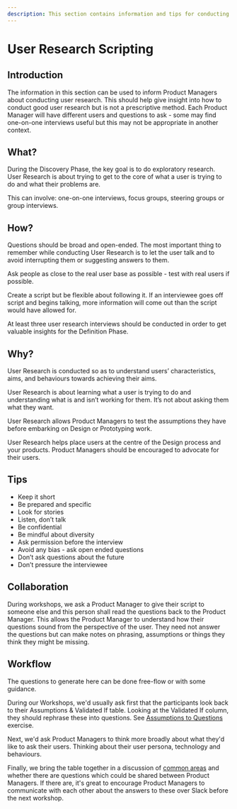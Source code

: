 ```yaml
---
description: This section contains information and tips for conducting user research.
---
```


# User Research Scripting

## Introduction

The information in this section can be used to inform Product Managers about conducting user research. This should help give insight into how to conduct good user research but is not a prescriptive method. Each Product Manager will have different users and questions to ask - some may find one-on-one interviews useful but this may not be appropriate in another context.

## What?

During the Discovery Phase, the key goal is to do exploratory research. User Research is about trying to get to the core of what a user is trying to do and what their problems are.

This can involve: one-on-one interviews, focus groups, steering groups or group interviews.

## How?

Questions should be broad and open-ended. The most important thing to remember while conducting User Research is to let the user talk and to avoid interrupting them or suggesting answers to them.

Ask people as close to the real user base as possible - test with real users if possible.

Create a script but be flexible about following it. If an interviewee goes off script and begins talking, more information will come out than the script would have allowed for.

At least three user research interviews should be conducted in order to get valuable insights for the Definition Phase.

## Why?

User Research is conducted so as to understand users’ characteristics, aims, and behaviours towards achieving their aims.

User Research is about learning what a user is trying to do and understanding what is and isn’t working for them. It’s not about asking them what they want.

User Research allows Product Managers to test the assumptions they have before embarking on Design or Prototyping work.

User Research helps place users at the centre of the Design process and your products. Product Managers should be encouraged to advocate for their users.

## Tips

* Keep it short
* Be prepared and specific
* Look for stories
* Listen, don’t talk
* Be confidential
* Be mindful about diversity
* Ask permission before the interview
* Avoid any bias - ask open ended questions
* Don’t ask questions about the future
* Don’t pressure the interviewee

## Collaboration

During workshops, we ask a Product Manager to give their script to someone else and this person shall read the questions back to the Product Manager. This allows the Product Manager to understand how their questions sound from the perspective of the user. They need not answer the questions but can make notes on phrasing, assumptions or things they think they might be missing.

## Workflow

The questions to generate here can be done free-flow or with some guidance.

During our Workshops, we'd usually ask first that the participants look back to their Assumptions & Validated If table. Looking at the Validated If column, they should rephrase these into questions. See [Assumptions to Questions](assumptions-to-questions.md) exercise.

Next, we'd ask Product Managers to think more broadly about what they'd like to ask their users. Thinking about their user persona, technology and behaviours.

Finally, we bring the table together in a discussion of [common areas](common-areas.md) and whether there are questions which could be shared between Product Managers. If there are, it's great to encourage Product Managers to communicate with each other about the answers to these over Slack before the next workshop.

